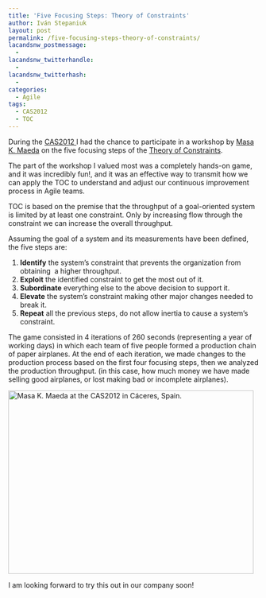 ```yaml
---
title: 'Five Focusing Steps: Theory of Constraints'
author: Iván Stepaniuk
layout: post
permalink: /five-focusing-steps-theory-of-constraints/
lacandsnw_postmessage:
  - 
lacandsnw_twitterhandle:
  - 
lacandsnw_twitterhash:
  - 
categories:
  - Agile
tags:
  - CAS2012
  - TOC
---
```

During the <a title="Conferencia Agile Spain 2012" href="http://conferencia2012.agile-spain.org/" target="_blank">CAS2012 </a>I had the chance to participate in a workshop by <a title="Masa K. Maeda, PhD." href="https://twitter.com/masaKmaeda" target="_blank">Masa K. Maeda</a> on the five focusing steps of the <a href="http://en.wikipedia.org/wiki/Theory_of_constraints" target="_blank">Theory of Constraints</a>.

The part of the workshop I valued most was a completely hands-on game, and it was incredibly fun!, and it was an effective way to transmit how we can apply the TOC to understand and adjust our continuous improvement process in Agile teams.

TOC is based on the premise that the throughput of a goal-oriented system is limited by at least one constraint. Only by increasing flow through the constraint we can increase the overall throughput.

Assuming the goal of a system and its measurements have been defined, the five steps are:

  1. **Identify** the system&#8217;s constraint that prevents the organization from obtaining  a higher throughput.
  2. **Exploit** the identified constraint to get the most out of it.
  3. **Subordinate** everything else to the above decision to support it.
  4. **Elevate** the system&#8217;s constraint making other major changes needed to break it.
  5. **Repeat** all the previous steps, do not allow inertia to cause a system&#8217;s constraint.

The game consisted in 4 iterations of 260 seconds (representing a year of working days) in which each team of five people formed a production chain of paper airplanes. At the end of each iteration, we made changes to the production process based on the first four focusing steps, then we analyzed the production throughput. (in this case, how much money we have made selling good airplanes, or lost making bad or incomplete airplanes).

<img class="alignleft size-full wp-image-240" title="Masa K. Maeda at the CAS2012 in Cáceres, Spain." src="http://blog.istepaniuk.com/wp-content/uploads/IMG_20121026_102704.jpg" alt="Masa K. Maeda at the CAS2012 in Cáceres, Spain." width="494" height="369" />

I am looking forward to try this out in our company soon!